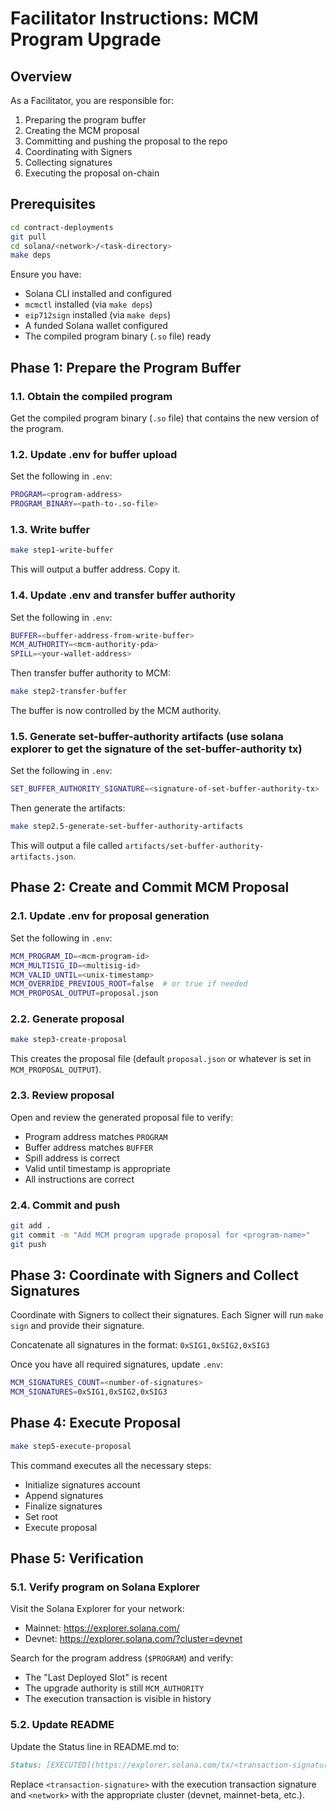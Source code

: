 # Facilitator Instructions: MCM Program Upgrade

## Overview

As a Facilitator, you are responsible for:
1. Preparing the program buffer
2. Creating the MCM proposal
3. Committing and pushing the proposal to the repo
4. Coordinating with Signers
5. Collecting signatures
6. Executing the proposal on-chain

## Prerequisites

```bash
cd contract-deployments
git pull
cd solana/<network>/<task-directory>
make deps
```

Ensure you have:
- Solana CLI installed and configured
- `mcmctl` installed (via `make deps`)
- `eip712sign` installed (via `make deps`)
- A funded Solana wallet configured
- The compiled program binary (`.so` file) ready

## Phase 1: Prepare the Program Buffer

### 1.1. Obtain the compiled program

Get the compiled program binary (`.so` file) that contains the new version of the program.

### 1.2. Update .env for buffer upload

Set the following in `.env`:

```bash
PROGRAM=<program-address>
PROGRAM_BINARY=<path-to-.so-file>
```

### 1.3. Write buffer

```bash
make step1-write-buffer
```

This will output a buffer address. Copy it.

### 1.4. Update .env and transfer buffer authority

Set the following in `.env`:

```bash
BUFFER=<buffer-address-from-write-buffer>
MCM_AUTHORITY=<mcm-authority-pda>
SPILL=<your-wallet-address>
```

Then transfer buffer authority to MCM:

```bash
make step2-transfer-buffer
```

The buffer is now controlled by the MCM authority.

### 1.5. Generate set-buffer-authority artifacts (use solana explorer to get the signature of the set-buffer-authority tx)

Set the following in `.env`:
```bash
SET_BUFFER_AUTHORITY_SIGNATURE=<signature-of-set-buffer-authority-tx>
```

Then generate the artifacts:

```bash
make step2.5-generate-set-buffer-authority-artifacts
```

This will output a file called `artifacts/set-buffer-authority-artifacts.json`.

## Phase 2: Create and Commit MCM Proposal

### 2.1. Update .env for proposal generation

Set the following in `.env`:

```bash
MCM_PROGRAM_ID=<mcm-program-id>
MCM_MULTISIG_ID=<multisig-id>
MCM_VALID_UNTIL=<unix-timestamp>
MCM_OVERRIDE_PREVIOUS_ROOT=false  # or true if needed
MCM_PROPOSAL_OUTPUT=proposal.json
```

### 2.2. Generate proposal

```bash
make step3-create-proposal
```

This creates the proposal file (default `proposal.json` or whatever is set in `MCM_PROPOSAL_OUTPUT`).

### 2.3. Review proposal

Open and review the generated proposal file to verify:
- Program address matches `PROGRAM`
- Buffer address matches `BUFFER`
- Spill address is correct
- Valid until timestamp is appropriate
- All instructions are correct

### 2.4. Commit and push

```bash
git add .
git commit -m "Add MCM program upgrade proposal for <program-name>"
git push
```

## Phase 3: Coordinate with Signers and Collect Signatures

Coordinate with Signers to collect their signatures. Each Signer will run `make sign` and provide their signature.

Concatenate all signatures in the format: `0xSIG1,0xSIG2,0xSIG3`

Once you have all required signatures, update `.env`:

```bash
MCM_SIGNATURES_COUNT=<number-of-signatures>
MCM_SIGNATURES=0xSIG1,0xSIG2,0xSIG3
```

## Phase 4: Execute Proposal

```bash
make step5-execute-proposal
```

This command executes all the necessary steps:
- Initialize signatures account
- Append signatures
- Finalize signatures
- Set root
- Execute proposal

## Phase 5: Verification

### 5.1. Verify program on Solana Explorer

Visit the Solana Explorer for your network:
- Mainnet: https://explorer.solana.com/
- Devnet: https://explorer.solana.com/?cluster=devnet

Search for the program address (`$PROGRAM`) and verify:
- The "Last Deployed Slot" is recent
- The upgrade authority is still `MCM_AUTHORITY`
- The execution transaction is visible in history

### 5.2. Update README

Update the Status line in README.md to:

```markdown
Status: [EXECUTED](https://explorer.solana.com/tx/<transaction-signature>?cluster=<network>)
```

Replace `<transaction-signature>` with the execution transaction signature and `<network>` with the appropriate cluster (devnet, mainnet-beta, etc.).
